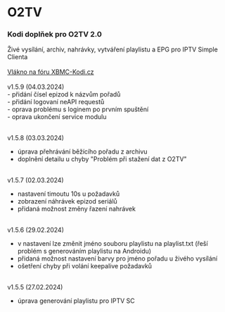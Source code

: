 <h1>O2TV</h1>
<p>
<h3>Kodi doplňek pro O2TV 2.0</h3>
<p>
Živé vysílání, archiv, nahrávky, vytváření playlistu a EPG pro IPTV Simple Clienta<br><br>
<a href="https://www.xbmc-kodi.cz/prispevek-o2tv">Vlákno na fóru XBMC-Kodi.cz</a><br><br>
v1.5.9 (04.03.2024)<br>
- přidání čísel epizod k názvům pořadů<br>
- přidání logovaní neAPI requestů<br>
- oprava problému s loginem po prvním spuštění<br>
- oprava ukončení service modulu<br><br>

v1.5.8 (03.03.2024)<br>
- úprava přehrávání běžícího pořadu z archivu<br>
- doplnění detailu u chyby "Problém při stažení dat z O2TV"<br><br>

v1.5.7 (02.03.2024)<br>
- nastavení timoutu 10s u požadavků<br>
- zobrazení náhrávek epizod seriálů<br>
- přidaná možnost změny řazení nahrávek<br><br>

v1.5.6 (29.02.2024)<br>
- v nastavení lze změnit jméno souboru playlistu na playlist.txt (řeší problém s generováním playlistu na Androidu)<br>
- přidaná možnost nastavení barvy pro jméno pořadu u živého vysílání<br>
- ošetření chyby při volání keepalive požadavků<br><br>

v1.5.5 (27.02.2024)<br>
- úprava generování playlistu pro IPTV SC<br><br>
</p>
